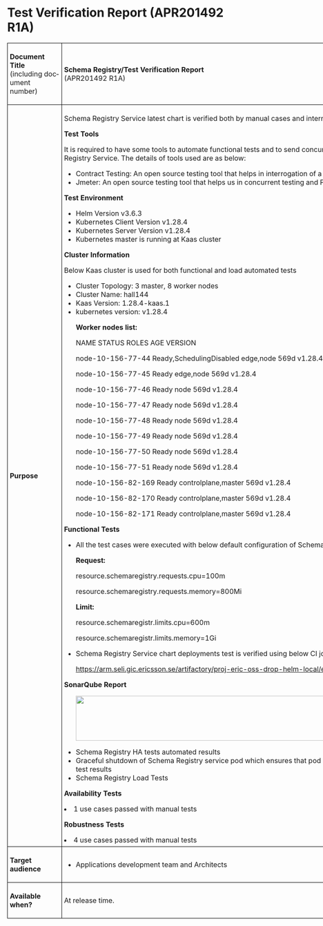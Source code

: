 <html>

<head>
<meta http-equiv=Content-Type content="text/html; charset=utf-8">
<meta name=Generator content="Microsoft Word 15 (filtered)">
<title>Test Report / Verification Report (APR201492 R1A)</title>
</head>

<body lang=EN-US link=blue vlink=purple style='word-wrap:break-word'>

<div class=WordSection1>

<h1>Test Verification Report (APR201492 R1A)</h1>

<div>

<table class=MsoNormalTable border=1 cellspacing=0 cellpadding=0 width=1085
 style='width:813.75pt;border-collapse:collapse;border:none'>
 <colgroup><col><col></colgroup>
 <tr style='page-break-inside:avoid'>
  <td style='border:solid windowtext 1.0pt;padding:3.75pt 3.75pt 3.75pt 3.75pt'
  data-highlight-colour=grey>
  <p><strong>Document Title</strong><b><br>
  </b>(including document number)</p>
  </td>
  <td style='border:solid windowtext 1.0pt;border-left:none;padding:3.75pt 3.75pt 3.75pt 3.75pt'>
  <p class=MsoNormal><strong>Schema Registry/Test Verification Report </strong><br>
  (APR201492 R1A)</p>
  </td>
 </tr>
 <tr style='page-break-inside:avoid'>
  <td style='border:solid windowtext 1.0pt;border-top:none;padding:3.75pt 3.75pt 3.75pt 3.75pt'
  data-highlight-colour=grey>
  <p class=MsoNormal><strong>Purpose</strong></p>
  </td>
  <td style='border-top:none;border-left:none;border-bottom:solid windowtext 1.0pt;
  border-right:solid windowtext 1.0pt;padding:3.75pt 3.75pt 3.75pt 3.75pt'>
  <p>Schema Registry Service latest chart is verified both by manual cases and internal CI loop which includes functional cases.</p>
  <p><strong>Test Tools</strong></p>
  <p>It is required to have some tools to automate functional tests and to send concurrent/sequential API requests for Schema Registry Service. The details of tools used are as below:</p>
  <ul type=disc>
   <li class=MsoNormal>Contract Testing: An open source testing tool that helps in interrogation of a deployed or mocked services endpoint.</li>
   <li class=MsoNormal>Jmeter: An open source testing tool that helps us in concurrent testing and Performace testing by giving load to the API's.</li> 
  </ul>
  <p><strong>Test Environment</strong></p>
  <ul type=disc>
   <li class=MsoNormal>Helm Version v3.6.3</li>
   <li class=MsoNormal>Kubernetes Client Version v1.28.4</li>
   <li class=MsoNormal>Kubernetes Server Version v1.28.4</li>
   <li class=MsoNormal>Kubernetes master is running at Kaas cluster </li>
  </ul>
  <p><strong>Cluster Information</strong></p>
  <p>Below Kaas cluster is used for both functional and load automated tests</p>
  <ul type=disc>
   <li class=MsoNormal>Cluster Topology: 3 master, 8 worker nodes</li>
   <li class=MsoNormal>Cluster Name: hall144</li>
   <li class=MsoNormal>Kaas Version: 1.28.4-kaas.1</li>
   <li class=MsoNormal>kubernetes version: v1.28.4	
</li>
   <p><strong>Worker nodes list:</strong></p>
   <p>NAME STATUS ROLES AGE VERSION</p>
   <p>node-10-156-77-44 Ready,SchedulingDisabled  edge,node 569d v1.28.4</p>
   <p>node-10-156-77-45 Ready edge,node 569d v1.28.4</p>
   <p>node-10-156-77-46 Ready node 569d v1.28.4</p>
   <p>node-10-156-77-47 Ready node 569d v1.28.4</p>
   <p>node-10-156-77-48 Ready node 569d v1.28.4</p>
   <p>node-10-156-77-49 Ready node 569d v1.28.4</p>
   <p>node-10-156-77-50 Ready node 569d v1.28.4</p>
   <p>node-10-156-77-51 Ready node 569d v1.28.4</p>
   <p>node-10-156-82-169 Ready controlplane,master 569d v1.28.4</p>
   <p>node-10-156-82-170 Ready controlplane,master 569d v1.28.4</p>
   <p>node-10-156-82-171 Ready controlplane,master 569d v1.28.4</p>
  </ul>
  <p><strong>Functional Tests</strong></p>
  <ul type=disc>
  <li class=MsoNormal>All the test cases were executed with below default configuration of Schema Registry Service</li>
  <p><strong>Request:</strong></p>
  <p>resource.schemaregistry.requests.cpu=100m</p> 
  <p>resource.schemaregistry.requests.memory=800Mi</p>
  <p><strong>Limit:</strong></p>
  <p>resource.schemaregistr.limits.cpu=600m</p> 
  <p>resource.schemaregistr.limits.memory=1Gi</p>
  <li class=MsoNormal>Schema Registry Service chart deployments test is verified using below CI job</li>
  <p> 
<a
href="https://arm.seli.gic.ericsson.se/artifactory/proj-eric-oss-drop-helm-local/eric-oss-schema-registry-sr/">https://arm.seli.gic.ericsson.se/artifactory/proj-eric-oss-drop-helm-local/eric-oss-schema-registry-sr/ </a></p>
</ul>
<p><strong>SonarQube Report</strong></p>
<ul type=disc>
 <p><img border=0 width=800 height=104 id="Picture 1" src="capture.png"></p>
 <li class=MsoNormal>Schema Registry HA tests automated results  </li>
 <li class=MsoNormal>Graceful shutdown of Schema Registry service pod which ensures that pod is terminated efficiently. Graceful shutdown test results</li>
 <li class=MsoNormal>Schema Registry Load Tests </li>
 </ul>
 <p><strong>Availability Tests</strong></p>
 <li class=MsoNormal>1 use cases passed with manual tests</li>
  </ul>
 <p><strong>Robustness Tests</strong></p>
 <li class=MsoNormal>4 use cases passed with manual tests</li>
  </ul>
  </td>
 </tr>
 <tr style='page-break-inside:avoid'>
  <td style='border:solid windowtext 1.0pt;border-top:none;padding:3.75pt 3.75pt 3.75pt 3.75pt'
  data-highlight-colour=grey>
  <p class=MsoNormal><strong>Target audience</strong></p>
  </td>
  <td style='border-top:none;border-left:none;border-bottom:solid windowtext 1.0pt;
  border-right:solid windowtext 1.0pt;padding:3.75pt 3.75pt 3.75pt 3.75pt'>
  <ul type=disc>
   <li class=MsoNormal>Applications development team and Architects&nbsp;</li>
  </ul>
  </td>
 </tr>
 <tr style='page-break-inside:avoid'>
  <td style='border:solid windowtext 1.0pt;border-top:none;padding:3.75pt 3.75pt 3.75pt 3.75pt'
  data-highlight-colour=grey>
  <p><strong>Available when?</strong></p>
  </td>
  <td style='border-top:none;border-left:none;border-bottom:solid windowtext 1.0pt;
  border-right:solid windowtext 1.0pt;padding:3.75pt 3.75pt 3.75pt 3.75pt'>
  <p class=MsoNormal>At release time.</p>
  </td>
 </tr>
</table>

</div>



<div>

<p class=MsoNormal>&nbsp;</p>

</div>

</div>

</body>

</html>
